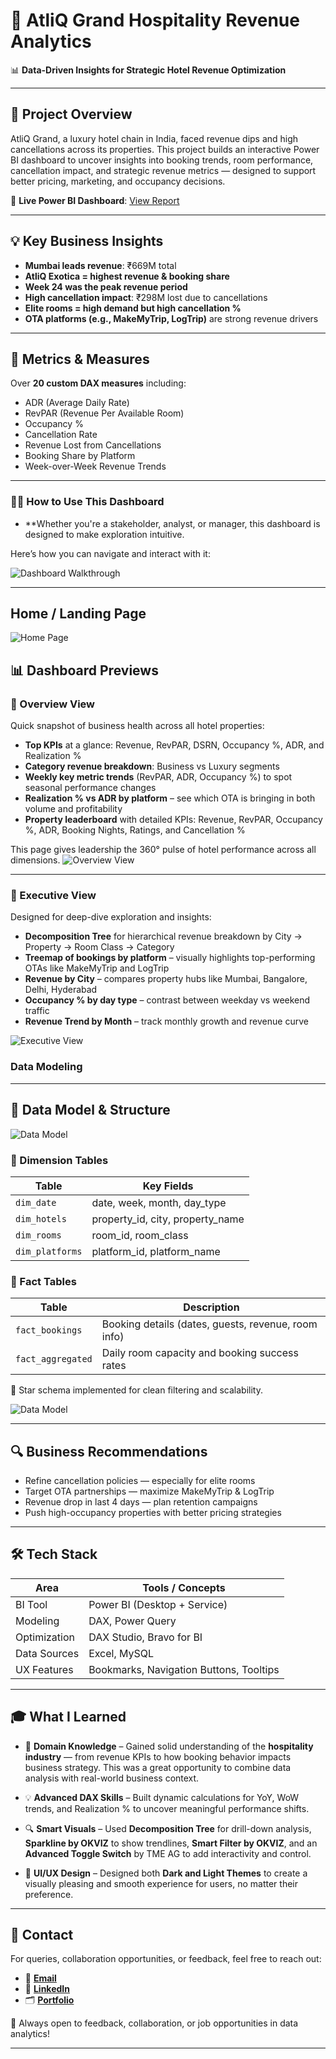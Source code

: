 # 🏨 AtliQ Grand Hospitality Revenue Analytics

📊 **Data-Driven Insights for Strategic Hotel Revenue Optimization**

---

## 📌 Project Overview

AtliQ Grand, a luxury hotel chain in India, faced revenue dips and high cancellations across its properties. This project builds an interactive Power BI dashboard to uncover insights into booking trends, room performance, cancellation impact, and strategic revenue metrics — designed to support better pricing, marketing, and occupancy decisions.

🔗 **Live Power BI Dashboard**: [View Report](https://app.powerbi.com/reportEmbed?reportId=ef3d4a24-98cf-46e4-a476-3f49fc786500&autoAuth=true&ctid=c6e549b3-5f45-4032-aae9-d4244dc5b2c4)


---

## 💡 Key Business Insights

- **Mumbai leads revenue**: ₹669M total  
- **AtliQ Exotica = highest revenue & booking share**  
- **Week 24 was the peak revenue period**  
- **High cancellation impact**: ₹298M lost due to cancellations  
- **Elite rooms = high demand but high cancellation %**  
- **OTA platforms (e.g., MakeMyTrip, LogTrip)** are strong revenue drivers  

---

## 🧠 Metrics & Measures

Over **20 custom DAX measures** including:

- ADR (Average Daily Rate)  
- RevPAR (Revenue Per Available Room)  
- Occupancy %  
- Cancellation Rate  
- Revenue Lost from Cancellations  
- Booking Share by Platform  
- Week-over-Week Revenue Trends  

---

### 🧑‍🏫 How to Use This Dashboard
- **Whether you're a stakeholder, analyst, or manager, this dashboard is designed to make exploration intuitive.

Here’s how you can navigate and interact with it:

![Dashboard Walkthrough](https://github.com/Anand-Cinenkanolu/AtliQ-Hotels/blob/main/Files/Dashboard-Gif.gif)


-----------

## Home / Landing Page
![Home Page](https://github.com/Anand-Cinenkanolu/AtliQ-Hotels/blob/main/Files/Dashboard%20images/Home%20page.png)

## 📊 Dashboard Previews

### 🧭 Overview View

Quick snapshot of business health across all hotel properties:

- **Top KPIs** at a glance: Revenue, RevPAR, DSRN, Occupancy %, ADR, and Realization %
- **Category revenue breakdown**: Business vs Luxury segments
- **Weekly key metric trends** (RevPAR, ADR, Occupancy %) to spot seasonal performance changes
- **Realization % vs ADR by platform** – see which OTA is bringing in both volume and profitability
- **Property leaderboard** with detailed KPIs: Revenue, RevPAR, Occupancy %, ADR, Booking Nights, Ratings, and Cancellation %

This page gives leadership the 360° pulse of hotel performance across all dimensions.
![Overview View](https://github.com/Anand-Cinenkanolu/AtliQ-Hotels/blob/main/Files/Dashboard%20images/Overview.png)

---

### 🏢 Executive View

Designed for deep-dive exploration and insights:

- **Decomposition Tree** for hierarchical revenue breakdown by City → Property → Room Class → Category
- **Treemap of bookings by platform** – visually highlights top-performing OTAs like MakeMyTrip and LogTrip
- **Revenue by City** – compares property hubs like Mumbai, Bangalore, Delhi, Hyderabad
- **Occupancy % by day type** – contrast between weekday vs weekend traffic
- **Revenue Trend by Month** – track monthly growth and revenue curve

![Executive View](https://github.com/Anand-Cinenkanolu/AtliQ-Hotels/blob/main/Files/Dashboard%20images/Executive%20View.png)

### Data Modeling

---

## 🧱 Data Model & Structure

![Data Model](https://github.com/Anand-Cinenkanolu/AtliQ-Hotels/blob/main/Files/Dashboard%20images/Data%20Modeling.png)

### 🔹 Dimension Tables

| Table         | Key Fields                        |
|---------------|------------------------------------|
| `dim_date`    | date, week, month, day_type       |
| `dim_hotels`  | property_id, city, property_name  |
| `dim_rooms`   | room_id, room_class               |
| `dim_platforms` | platform_id, platform_name      |

### 🔹 Fact Tables

| Table               | Description                                        |
|---------------------|----------------------------------------------------|
| `fact_bookings`     | Booking details (dates, guests, revenue, room info) |
| `fact_aggregated`   | Daily room capacity and booking success rates       |

📌 Star schema implemented for clean filtering and scalability.  

![Data Model](https://github.com/Anand-Cinenkanolu/AtliQ-Hotels/blob/main/Files/Dashboard%20images/Data%20Modeling.png)


---

## 🔍 Business Recommendations

- Refine cancellation policies — especially for elite rooms  
- Target OTA partnerships — maximize MakeMyTrip & LogTrip  
- Revenue drop in last 4 days — plan retention campaigns  
- Push high-occupancy properties with better pricing strategies  

---

## 🛠️ Tech Stack

| Area             | Tools / Concepts                    |
|------------------|-------------------------------------|
| BI Tool          | Power BI (Desktop + Service)        |
| Modeling         | DAX, Power Query                    |
| Optimization     | DAX Studio, Bravo for BI            |
| Data Sources     | Excel, MySQL                        |
| UX Features      | Bookmarks, Navigation Buttons, Tooltips |

---


## 🎓 What I Learned

- 🏨 **Domain Knowledge** – Gained solid understanding of the **hospitality industry** — from revenue KPIs to how booking behavior impacts business strategy. This was a great opportunity to combine data analysis with real-world business context.

- 💡 **Advanced DAX Skills** – Built dynamic calculations for YoY, WoW trends, and Realization % to uncover meaningful performance shifts.  

- 🔍 **Smart Visuals** – Used **Decomposition Tree** for drill-down analysis, **Sparkline by OKVIZ** to show trendlines, **Smart Filter by OKVIZ**, and an **Advanced Toggle Switch** by TME AG to add interactivity and control.  

- 🎨 **UI/UX Design** – Designed both **Dark and Light Themes** to create a visually pleasing and smooth experience for users, no matter their preference.  


---

## 📣 Contact

For queries, collaboration opportunities, or feedback, feel free to reach out:

- 📧 [**Email**](anandcinenkanolu@gmail.com)
- 💼 [**LinkedIn**](https://www.linkedin.com/in/Anand-Cinenkanolu/)
- 🗂️ [**Portfolio**](https://codebasics.io/portfolio/Anand-Cinenkanolu)

💼 Always open to feedback, collaboration, or job opportunities in data analytics!

---


